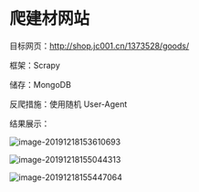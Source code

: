 # 爬建材网站

目标网页：http://shop.jc001.cn/1373528/goods/

框架：Scrapy

储存：MongoDB

反爬措施：使用随机 User-Agent

结果展示：

![image-20191218153610693](https://klause-blog-pictures.oss-cn-shanghai.aliyuncs.com/ipic/2019-12-18-073610.png)

![image-20191218155044313](https://klause-blog-pictures.oss-cn-shanghai.aliyuncs.com/ipic/2019-12-18-075044.png)



![image-20191218155447064](https://klause-blog-pictures.oss-cn-shanghai.aliyuncs.com/ipic/2019-12-18-075447.png)

